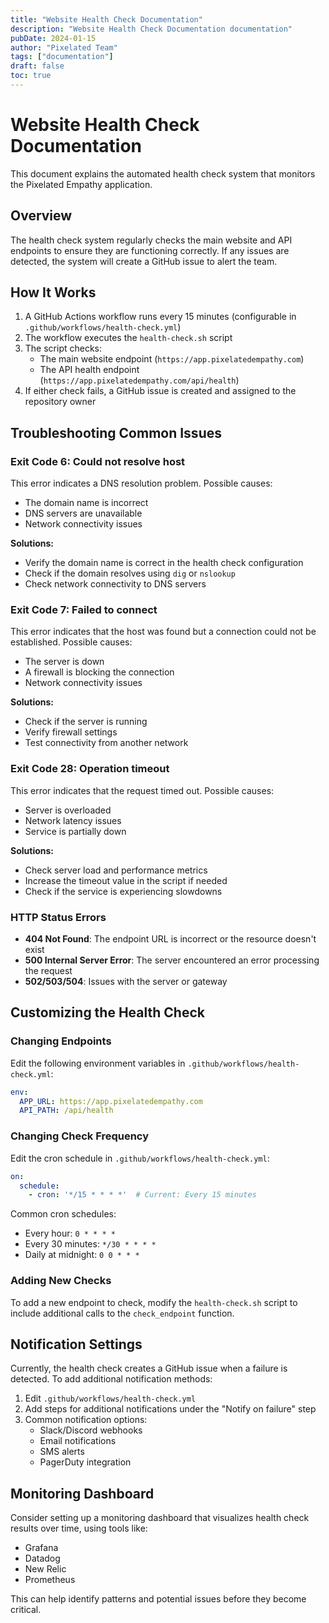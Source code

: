 ```yaml
---
title: "Website Health Check Documentation"
description: "Website Health Check Documentation documentation"
pubDate: 2024-01-15
author: "Pixelated Team"
tags: ["documentation"]
draft: false
toc: true
---
```


# Website Health Check Documentation

This document explains the automated health check system that monitors the Pixelated Empathy application.

## Overview

The health check system regularly checks the main website and API endpoints to ensure they are functioning correctly. If any issues are detected, the system will create a GitHub issue to alert the team.

## How It Works

1. A GitHub Actions workflow runs every 15 minutes (configurable in `.github/workflows/health-check.yml`)
2. The workflow executes the `health-check.sh` script
3. The script checks:
   - The main website endpoint (`https://app.pixelatedempathy.com`)
   - The API health endpoint (`https://app.pixelatedempathy.com/api/health`)
4. If either check fails, a GitHub issue is created and assigned to the repository owner

## Troubleshooting Common Issues

### Exit Code 6: Could not resolve host

This error indicates a DNS resolution problem. Possible causes:

- The domain name is incorrect
- DNS servers are unavailable
- Network connectivity issues

**Solutions:**

- Verify the domain name is correct in the health check configuration
- Check if the domain resolves using `dig` or `nslookup`
- Check network connectivity to DNS servers

### Exit Code 7: Failed to connect

This error indicates that the host was found but a connection could not be established. Possible causes:

- The server is down
- A firewall is blocking the connection
- Network connectivity issues

**Solutions:**

- Check if the server is running
- Verify firewall settings
- Test connectivity from another network

### Exit Code 28: Operation timeout

This error indicates that the request timed out. Possible causes:

- Server is overloaded
- Network latency issues
- Service is partially down

**Solutions:**

- Check server load and performance metrics
- Increase the timeout value in the script if needed
- Check if the service is experiencing slowdowns

### HTTP Status Errors

- **404 Not Found**: The endpoint URL is incorrect or the resource doesn't exist
- **500 Internal Server Error**: The server encountered an error processing the request
- **502/503/504**: Issues with the server or gateway

## Customizing the Health Check

### Changing Endpoints

Edit the following environment variables in `.github/workflows/health-check.yml`:

```yaml
env:
  APP_URL: https://app.pixelatedempathy.com
  API_PATH: /api/health
```

### Changing Check Frequency

Edit the cron schedule in `.github/workflows/health-check.yml`:

```yaml
on:
  schedule:
    - cron: '*/15 * * * *'  # Current: Every 15 minutes
```

Common cron schedules:

- Every hour: `0 * * * *`
- Every 30 minutes: `*/30 * * * *`
- Daily at midnight: `0 0 * * *`

### Adding New Checks

To add a new endpoint to check, modify the `health-check.sh` script to include additional calls to the `check_endpoint` function.

## Notification Settings

Currently, the health check creates a GitHub issue when a failure is detected. To add additional notification methods:

1. Edit `.github/workflows/health-check.yml`
2. Add steps for additional notifications under the "Notify on failure" step
3. Common notification options:
   - Slack/Discord webhooks
   - Email notifications
   - SMS alerts
   - PagerDuty integration

## Monitoring Dashboard

Consider setting up a monitoring dashboard that visualizes health check results over time, using tools like:

- Grafana
- Datadog
- New Relic
- Prometheus

This can help identify patterns and potential issues before they become critical.

